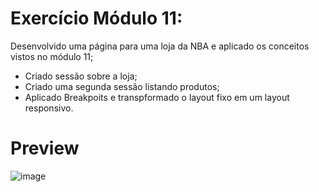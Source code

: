 # Exercício Módulo 11:
Desenvolvido uma página para uma loja da NBA e aplicado os conceitos vistos no módulo 11;
- Criado sessão sobre a loja;
- Criado uma segunda sessão listando produtos;
- Aplicado Breakpoits e transpformado o layout fixo em um layout responsivo.

# Preview
![image](https://github.com/DGzzzzz/exercicio_CSSresponsivo/assets/132670815/61b5c723-11f7-4289-9eea-9523aa235d5f)

